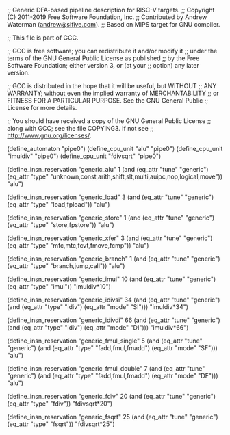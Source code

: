 ;; Generic DFA-based pipeline description for RISC-V targets.
;; Copyright (C) 2011-2019 Free Software Foundation, Inc.
;; Contributed by Andrew Waterman (andrew@sifive.com).
;; Based on MIPS target for GNU compiler.

;; This file is part of GCC.

;; GCC is free software; you can redistribute it and/or modify it
;; under the terms of the GNU General Public License as published
;; by the Free Software Foundation; either version 3, or (at your
;; option) any later version.

;; GCC is distributed in the hope that it will be useful, but WITHOUT
;; ANY WARRANTY; without even the implied warranty of MERCHANTABILITY
;; or FITNESS FOR A PARTICULAR PURPOSE.  See the GNU General Public
;; License for more details.

;; You should have received a copy of the GNU General Public License
;; along with GCC; see the file COPYING3.  If not see
;; <http://www.gnu.org/licenses/>.


(define_automaton "pipe0")
(define_cpu_unit "alu" "pipe0")
(define_cpu_unit "imuldiv" "pipe0")
(define_cpu_unit "fdivsqrt" "pipe0")

(define_insn_reservation "generic_alu" 1
  (and (eq_attr "tune" "generic")
       (eq_attr "type" "unknown,const,arith,shift,slt,multi,auipc,nop,logical,move"))
  "alu")

(define_insn_reservation "generic_load" 3
  (and (eq_attr "tune" "generic")
       (eq_attr "type" "load,fpload"))
  "alu")

(define_insn_reservation "generic_store" 1
  (and (eq_attr "tune" "generic")
       (eq_attr "type" "store,fpstore"))
  "alu")

(define_insn_reservation "generic_xfer" 3
  (and (eq_attr "tune" "generic")
       (eq_attr "type" "mfc,mtc,fcvt,fmove,fcmp"))
  "alu")

(define_insn_reservation "generic_branch" 1
  (and (eq_attr "tune" "generic")
       (eq_attr "type" "branch,jump,call"))
  "alu")

(define_insn_reservation "generic_imul" 10
  (and (eq_attr "tune" "generic")
       (eq_attr "type" "imul"))
  "imuldiv*10")

(define_insn_reservation "generic_idivsi" 34
  (and (eq_attr "tune" "generic")
       (and (eq_attr "type" "idiv")
	    (eq_attr "mode" "SI")))
  "imuldiv*34")

(define_insn_reservation "generic_idivdi" 66
  (and (eq_attr "tune" "generic")
       (and (eq_attr "type" "idiv")
	    (eq_attr "mode" "DI")))
  "imuldiv*66")

(define_insn_reservation "generic_fmul_single" 5
  (and (eq_attr "tune" "generic")
       (and (eq_attr "type" "fadd,fmul,fmadd")
	    (eq_attr "mode" "SF")))
  "alu")

(define_insn_reservation "generic_fmul_double" 7
  (and (eq_attr "tune" "generic")
       (and (eq_attr "type" "fadd,fmul,fmadd")
	    (eq_attr "mode" "DF")))
  "alu")

(define_insn_reservation "generic_fdiv" 20
  (and (eq_attr "tune" "generic")
       (eq_attr "type" "fdiv"))
  "fdivsqrt*20")

(define_insn_reservation "generic_fsqrt" 25
  (and (eq_attr "tune" "generic")
       (eq_attr "type" "fsqrt"))
  "fdivsqrt*25")
